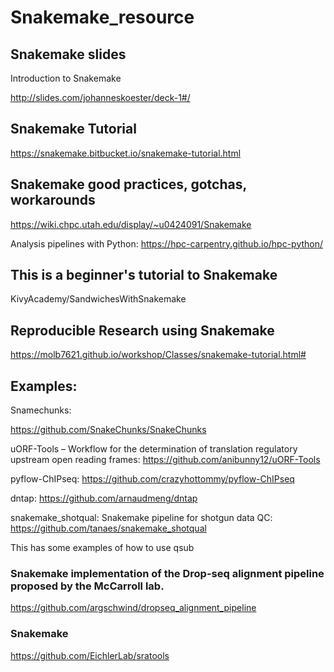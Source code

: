 
# Snakemake_resource

## Snakemake slides

Introduction to Snakemake

http://slides.com/johanneskoester/deck-1#/


## Snakemake Tutorial

https://snakemake.bitbucket.io/snakemake-tutorial.html

## Snakemake good practices, gotchas, workarounds

https://wiki.chpc.utah.edu/display/~u0424091/Snakemake

Analysis pipelines with Python: 
https://hpc-carpentry.github.io/hpc-python/

## This is a beginner's tutorial to Snakemake

KivyAcademy/SandwichesWithSnakemake

## Reproducible Research using Snakemake
 
https://molb7621.github.io/workshop/Classes/snakemake-tutorial.html#

## Examples:


Snamechunks:

https://github.com/SnakeChunks/SnakeChunks


uORF-Tools – Workflow for the determination of translation regulatory upstream open reading frames: 
https://github.com/anibunny12/uORF-Tools


pyflow-ChIPseq:
https://github.com/crazyhottommy/pyflow-ChIPseq

dntap: 
https://github.com/arnaudmeng/dntap


snakemake_shotqual: Snakemake pipeline for shotgun data QC: 
https://github.com/tanaes/snakemake_shotqual

This has some examples of how to use qsub


### Snakemake implementation of the Drop-seq alignment pipeline proposed by the McCarroll lab.

https://github.com/argschwind/dropseq_alignment_pipeline

### Snakemake 
https://github.com/EichlerLab/sratools


